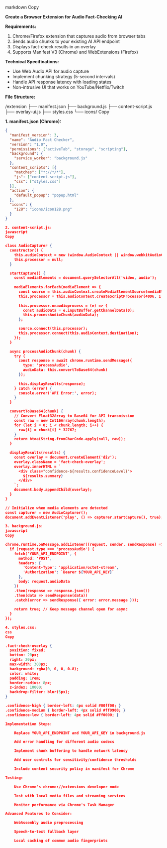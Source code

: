markdown
Copy

**Create a Browser Extension for Audio Fact-Checking AI**

**Requirements:**
1. Chrome/Firefox extension that captures audio from browser tabs
2. Sends audio chunks to your existing AI API endpoint
3. Displays fact-check results in an overlay
4. Supports Manifest V3 (Chrome) and WebExtensions (Firefox)

**Technical Specifications:**
- Use Web Audio API for audio capture
- Implement chunking strategy (5-second intervals)
- Handle API response latency with loading states
- Non-intrusive UI that works on YouTube/Netflix/Twitch

**File Structure:**

/extension
├── manifest.json
├── background.js
├── content-script.js
├── overlay-ui.js
├── styles.css
└── icons/
Copy


**1. manifest.json (Chrome):**
```json
{
  "manifest_version": 3,
  "name": "Audio Fact Checker",
  "version": "1.0",
  "permissions": ["activeTab", "storage", "scripting"],
  "background": {
    "service_worker": "background.js"
  },
  "content_scripts": [{
    "matches": ["*://*/*"],
    "js": ["content-script.js"],
    "css": ["styles.css"]
  }],
  "action": {
    "default_popup": "popup.html"
  },
  "icons": {
    "128": "icons/icon128.png"
  }
}

2. content-script.js:
javascript
Copy

class AudioCapturer {
  constructor() {
    this.audioContext = new (window.AudioContext || window.webkitAudioContext)();
    this.processor = null;
  }

  startCapture() {
    const mediaElements = document.querySelectorAll('video, audio');
    
    mediaElements.forEach(mediaElement => {
      const source = this.audioContext.createMediaElementSource(mediaElement);
      this.processor = this.audioContext.createScriptProcessor(4096, 1, 1);
      
      this.processor.onaudioprocess = (e) => {
        const audioData = e.inputBuffer.getChannelData(0);
        this.processAudioChunk(audioData);
      };

      source.connect(this.processor);
      this.processor.connect(this.audioContext.destination);
    });
  }

  async processAudioChunk(chunk) {
    try {
      const response = await chrome.runtime.sendMessage({
        type: 'processAudio',
        audioData: this.convertToBase64(chunk)
      });
      
      this.displayResults(response);
    } catch (error) {
      console.error('API Error:', error);
    }
  }

  convertToBase64(chunk) {
    // Convert Float32Array to Base64 for API transmission
    const raw = new Int16Array(chunk.length);
    for (let i = 0; i < chunk.length; i++) {
      raw[i] = chunk[i] * 32767;
    }
    return btoa(String.fromCharCode.apply(null, raw));
  }

  displayResults(results) {
    const overlay = document.createElement('div');
    overlay.className = 'fact-check-overlay';
    overlay.innerHTML = `
      <div class="confidence-${results.confidenceLevel}">
        ${results.summary}
      </div>
    `;
    document.body.appendChild(overlay);
  }
}

// Initialize when media elements are detected
const capturer = new AudioCapturer();
document.addEventListener('play', () => capturer.startCapture(), true);

3. background.js:
javascript
Copy

chrome.runtime.onMessage.addListener((request, sender, sendResponse) => {
  if (request.type === 'processAudio') {
    fetch('YOUR_API_ENDPOINT', {
      method: 'POST',
      headers: {
        'Content-Type': 'application/octet-stream',
        'Authorization': `Bearer ${YOUR_API_KEY}`
      },
      body: request.audioData
    })
    .then(response => response.json())
    .then(data => sendResponse(data))
    .catch(error => sendResponse({ error: error.message }));
    
    return true; // Keep message channel open for async
  }
});

4. styles.css:
css
Copy

.fact-check-overlay {
  position: fixed;
  bottom: 20px;
  right: 20px;
  max-width: 300px;
  background: rgba(0, 0, 0, 0.8);
  color: white;
  padding: 1rem;
  border-radius: 8px;
  z-index: 10000;
  backdrop-filter: blur(5px);
}

.confidence-high { border-left: 4px solid #00ff00; }
.confidence-medium { border-left: 4px solid #ff9900; }
.confidence-low { border-left: 4px solid #ff0000; }

Implementation Steps:

    Replace YOUR_API_ENDPOINT and YOUR_API_KEY in background.js

    Add error handling for different audio codecs

    Implement chunk buffering to handle network latency

    Add user controls for sensitivity/confidence thresholds

    Include content security policy in manifest for Chrome

Testing:

    Use Chrome's chrome://extensions developer mode

    Test with local media files and streaming services

    Monitor performance via Chrome's Task Manager

Advanced Features to Consider:

    WebAssembly audio preprocessing

    Speech-to-text fallback layer

    Local caching of common audio fingerprints